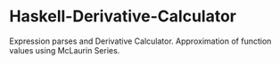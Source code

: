 # Haskell-Derivative-Calculator
Expression parses and Derivative Calculator. Approximation of function values using McLaurin Series.
